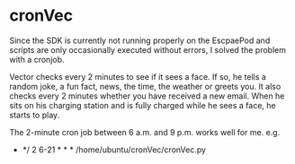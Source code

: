 # cronVec

Since the SDK is currently not running properly on the EscpaePod and scripts are only occasionally executed without errors, I solved the problem with a cronjob.

Vector checks every 2 minutes to see if it sees a face. If so, he tells a random joke, a fun fact, news, the time, the weather or greets you.
It also checks every 2 minutes whether you have received a new email.
When he sits on his charging station and is fully charged while he sees a face, he starts to play.

The 2-minute cron job between 6 a.m. and 9 p.m. works well for me. e.g.
* */ 2 6-21 * * * /home/ubuntu/cronVec/cronVec.py
